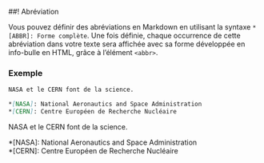 ##! Abréviation

Vous pouvez définir des abréviations en Markdown en utilisant la syntaxe `*[ABBR]: Forme complète`. Une fois définie, chaque occurrence de cette abréviation dans votre texte sera affichée avec sa forme développée en info-bulle en HTML, grâce à l’élément `<abbr>`.

### Exemple

```md
NASA et le CERN font de la science.

*[NASA]: National Aeronautics and Space Administration  
*[CERN]: Centre Européen de Recherche Nucléaire
```

NASA et le CERN font de la science.

*[NASA]: National Aeronautics and Space Administration  
*[CERN]: Centre Européen de Recherche Nucléaire  
